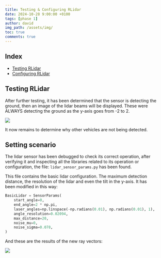 ```yaml
---
title: Testing & Configuring RLidar
date: 2024-10-28 9:00:00 +0100
tags: [phase 1]
author: david
img_path: /assets/img/
toc: true
comments: true
---
```


## Index

- [Testing RLidar](#using-rlidar)
- [Configuring RLidar](#configuring-rlidar)

## Testing RLidar

After further testing, it has been determined that the sensor is detecting the ground, then an image of the lidar beams will be displayed. These were ALWAYS detecting the ground as the y-axis goes from -2 to 2. 

![](Ray_vector.png)


It now remains to determine why other vehicles are not being detected.


## Setting scenario

The lidar sensor has been debugged to check its correct operation, after verifying it and inspecting all the libraries related to its operation or configuration, the file: `lidar_sensor_params.py` has been found.


This file contains the basic lidar configuration. The maximum detection distance, the resolution of the lidar and even the tilt in the y-axis. 
It has been modified in this way:

```python
BasicLidar = SensorParams(
    start_angle=0,
    end_angle=2 * np.pi,
    laser_angles=np.linspace(-np.radians(0.01), np.radians(0.01), 1),
    angle_resolution=0.02094,
    max_distance=20,
    noise_mu=0,
    noise_sigma=0.078,
)
```

And these are the results of the new ray vectors:

![](new_vector.png)
